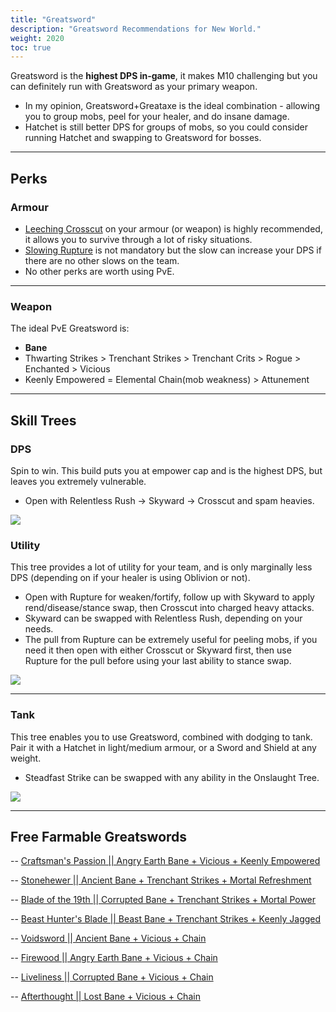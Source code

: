 ```yaml
---
title: "Greatsword"
description: "Greatsword Recommendations for New World."
weight: 2020
toc: true
---
```


Greatsword is the **highest DPS in-game**, it makes M10 challenging but you can definitely run with Greatsword as your primary weapon.

- In my opinion, Greatsword+Greataxe is the ideal combination - allowing you to group mobs, peel for your healer, and do insane damage.
- Hatchet is still better DPS for groups of mobs, so you could consider running Hatchet and swapping to Greatsword for bosses.

---

<script async src="https://pagead2.googlesyndication.com/pagead/js/adsbygoogle.js?client=ca-pub-6183346058041496"
     crossorigin="anonymous"></script>
<ins class="adsbygoogle"
     style="display:block; text-align:center;"
     data-ad-layout="in-article"
     data-ad-format="fluid"
     data-ad-client="ca-pub-6183346058041496"
     data-ad-slot="7426281108"></ins>
<script>
     (adsbygoogle = window.adsbygoogle || []).push({});
</script>


## Perks

### Armour

- <a href="https://nwdb.info/db/perk/perkid_ability_greatsword_combo" target="_blank">Leeching Crosscut</a> on your armour (or weapon) is highly recommended, it allows you to survive through a lot of risky situations.
- <a href="https://nwdb.info/db/perk/perkid_ability_greatsword_burst" target="_blank">Slowing Rupture</a> is not mandatory but the slow can increase your DPS if there are no other slows on the team.
- No other perks are worth using PvE.

---

### Weapon

The ideal PvE Greatsword is: 
- **Bane**
- Thwarting Strikes > Trenchant Strikes > Trenchant Crits > Rogue > Enchanted > Vicious
- Keenly Empowered = Elemental Chain(mob weakness) > Attunement

---

<script async src="https://pagead2.googlesyndication.com/pagead/js/adsbygoogle.js?client=ca-pub-6183346058041496"
     crossorigin="anonymous"></script>
<ins class="adsbygoogle"
     style="display:block; text-align:center;"
     data-ad-layout="in-article"
     data-ad-format="fluid"
     data-ad-client="ca-pub-6183346058041496"
     data-ad-slot="7426281108"></ins>
<script>
     (adsbygoogle = window.adsbygoogle || []).push({});
</script>


## Skill Trees 


### DPS

Spin to win. This build puts you at empower cap and is the highest DPS, but leaves you extremely vulnerable.

- Open with Relentless Rush -> Skyward -> Crosscut and spam heavies.

<a href="https://i.imgur.com/nHtKdAE.png" target="_blank"><img src="https://i.imgur.com/nHtKdAE.png"></a>

### Utility 

This tree provides a lot of utility for your team, and is only marginally less DPS (depending on if your healer is using Oblivion or not).

- Open with Rupture for weaken/fortify, follow up with Skyward to apply rend/disease/stance swap, then Crosscut into charged heavy attacks.
- Skyward can be swapped with Relentless Rush, depending on your needs.
- The pull from Rupture can be extremely useful for peeling mobs, if you need it then open with either Crosscut or Skyward first, then use Rupture for the pull before using your last ability to stance swap.

<a href="https://i.imgur.com/gSoA8Ob.png" target="_blank"><img src="https://i.imgur.com/gSoA8Ob.png"></a>

---

### Tank

This tree enables you to use Greatsword, combined with dodging to tank. Pair it with a Hatchet in light/medium armour, or a Sword and Shield at any weight.

- Steadfast Strike can be swapped with any ability in the Onslaught Tree.

<a href="https://i.imgur.com/p0mm5jv.png" target="_blank"><img src="https://i.imgur.com/p0mm5jv.png"></a>

---

<script async src="https://pagead2.googlesyndication.com/pagead/js/adsbygoogle.js?client=ca-pub-6183346058041496"
     crossorigin="anonymous"></script>
<ins class="adsbygoogle"
     style="display:block; text-align:center;"
     data-ad-layout="in-article"
     data-ad-format="fluid"
     data-ad-client="ca-pub-6183346058041496"
     data-ad-slot="7426281108"></ins>
<script>
     (adsbygoogle = window.adsbygoogle || []).push({});
</script>


## Free Farmable Greatswords

-- <a href="https://nwdb.info/db/item/2hgreatsword_craftsmanspassiont5_v2" target="_blank">Craftsman's Passion  || Angry Earth Bane + Vicious + Keenly Empowered</a>

-- <a href="https://nwdb.info/db/item/2hgreatsword_stonehewert5_v2" target="_blank">Stonehewer  || Ancient Bane + Trenchant Strikes + Mortal Refreshment</a>

-- <a href="https://nwdb.info/db/item/16_side_27_2hgreatsword_t5" target="_blank">Blade of the 19th  || Corrupted Bane + Trenchant Strikes + Mortal Power</a>

-- <a href="https://nwdb.info/db/item/2hgreatsword_beasthuntersbladet5_v2" target="_blank">Beast Hunter's Blade  || Beast Bane + Trenchant Strikes + Keenly Jagged</a>

-- <a href="https://nwdb.info/db/item/2hgreatsword_voidswordt5_v2" target="_blank">Voidsword  || Ancient Bane + Vicious + Chain</a>

-- <a href="https://nwdb.info/db/item/2hgreatsword_firewoodt5_v2" target="_blank">Firewood  || Angry Earth Bane + Vicious + Chain</a>

-- <a href="https://nwdb.info/db/item/2hgreatsword_livelinesst5_v2" target="_blank">Liveliness  || Corrupted Bane + Vicious + Chain</a>

-- <a href="https://nwdb.info/db/item/2hgreatsword_afterthoughtt5_v2" target="_blank">Afterthought  || Lost Bane + Vicious + Chain</a>

